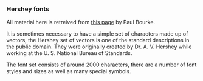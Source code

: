 ### Hershey fonts

All material here is retreived from [this page](http://paulbourke.net/dataformats/hershey/) by Paul Bourke.

It is sometimes necessary to have a simple set of characters made up of vectors, the Hershey set of vectors is one of the standard descriptions in the public domain. They were originally created by Dr. A. V. Hershey while working at the U. S. National Bureau of Standards.

The font set consists of around 2000 characters, there are a number of font styles and sizes as well as many special symbols.